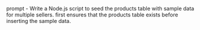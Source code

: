 prompt - Write a Node.js script to seed the products table with sample data for multiple sellers. first ensures that the products table exists before inserting the sample data.